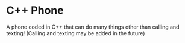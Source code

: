 <h1 align=center;>C++ Phone</h1>
A phone coded in C++ that can do many things other than calling and texting!
(Calling and texting may be added in the future)